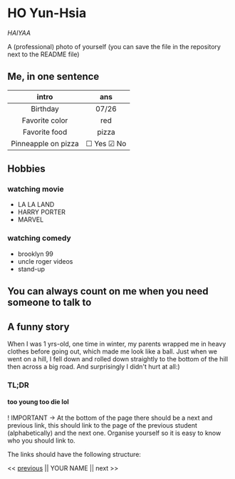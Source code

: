  # HO Yun-Hsia

 *HAIYAA*

   A (professional) photo of yourself (you can save the file in the repository next to the README file)
   
   [logo]: https://img.memecdn.com/what-a-wonderful-phrase_o_3004627.jpg "logo"
    

   ## Me, in one sentence 
   
   | intro | ans |
   |:-----:|:-----:|
   | Birthday | 07/26 |
   | Favorite color | red |
   | Favorite food | pizza |
   | Pinneapple on pizza | &#9744; Yes &#9745; No | (Extra challenge: make it look like a (un)checked checkbox)

   ## Hobbies
    
   ### watching movie
   * LA LA LAND
   * HARRY PORTER
   * MARVEL
   
   ### watching comedy
   * brooklyn 99
   * uncle roger videos
   * stand-up
   

   ## You can always count on me when you need someone to talk to
   

   ## A funny story

   When I was 1 yrs-old, one time in winter, my parents wrapped me in heavy clothes before going out, which made me look like a ball. Just when we went on a hill, I fell down and rolled down straightly to the bottom of the hill then across a big road. And surprisingly I didn't hurt at all:)

   ### TL;DR 
   #### too young too die lol
   

   ! IMPORTANT -> At the bottom of the page there should be a next and previous link, this should link to the page of the previous student (alphabetically) and the next one.
    Organise yourself so it is easy to know who you should link to.

   The links should have the following structure:

   << [previous](https://github.com/szobonyatomi/markdown-challenge/blob/master/README.md) || YOUR NAME || next >>

